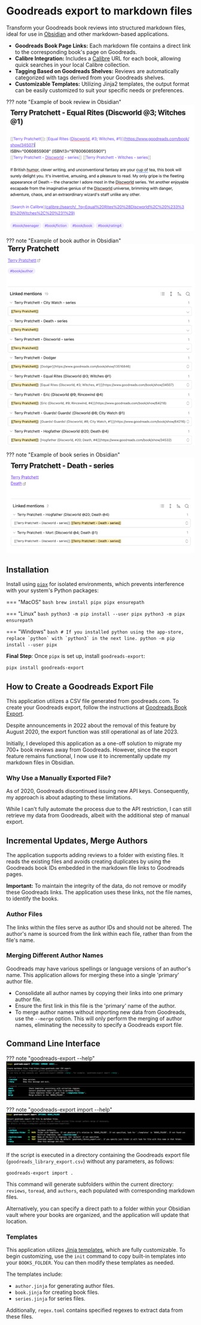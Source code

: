 # Goodreads export to markdown files

Transform your Goodreads book reviews into structured markdown files, 
ideal for use in [Obsidian](https://obsidian.md/) and other markdown-based applications.

- **Goodreads Book Page Links:** Each markdown file contains a direct link to the corresponding book's page on Goodreads.
- **Calibre Integration:** Includes a [Calibre](https://calibre-ebook.com/) URL for each book, allowing quick searches 
in your local Calibre collection.
- **Tagging Based on Goodreads Shelves:** Reviews are automatically categorized with tags derived from your Goodreads shelves.
- **Customizable Templates:** Utilizing Jinja2 templates, the output format can be easily customized to suit your specific needs or preferences.

??? note "Example of book review in Obsidian"
    ![goodreads.png](goodreads.png)

??? note "Example of book author in Obsidian"
    ![goodreads-author.png](goodreads-author.png)

??? note "Example of book series in Obsidian"
    ![goodreads-series.png](goodreads-series.png)

## Installation
Install using [`pipx`](https://pypa.github.io/pipx/) for isolated environments, which prevents interference 
with your system's Python packages:

=== "MacOS"
    ```bash
    brew install pipx
    pipx ensurepath
    ```

=== "Linux"
    ```bash
    python3 -m pip install --user pipx
    python3 -m pipx ensurepath
    ```

=== "Windows"
    ```bash
    # If you installed python using the app-store, replace `python` with `python3` in the next line.
    python -m pip install --user pipx
    ```

**Final Step**: Once `pipx` is set up, install `goodreads-export`:

```bash
pipx install goodreads-export
```

## How to Create a Goodreads Export File

This application utilizes a CSV file generated from goodreads.com. 
To create your Goodreads export, follow the instructions at [Goodreads Book Export](https://www.goodreads.com/review/import).

Despite announcements in 2022 about the removal of this feature by August 2020, 
the export function was still operational as of late 2023.

Initially, I developed this application as a one-off solution to migrate my 700+ book reviews away from Goodreads. 
However, since the export feature remains functional, I now use it to incrementally update my markdown files in Obsidian.

### Why Use a Manually Exported File?

As of 2020, Goodreads discontinued issuing new API keys. 
Consequently, my approach is about adapting to these limitations.

While I can't fully automate the process due to the API restriction, I can still retrieve my data from Goodreads, 
albeit with the additional step of manual export.

## Incremental Updates, Merge Authors

The application supports adding reviews to a folder with existing files. 
It reads the existing files and avoids creating duplicates by using the Goodreads book IDs embedded 
in the markdown file links to Goodreads pages.

**Important:** To maintain the integrity of the data, do not remove or modify these Goodreads links. 
The application uses these links, not the file names, to identify the books.

### Author Files

The links within the files serve as author IDs and should not be altered. 
The author's name is sourced from the link within each file, rather than from the file's name.

### Merging Different Author Names

Goodreads may have various spellings or language versions of an author's name. 
This application allows for merging these into a single 'primary' author file.

- Consolidate all author names by copying their links into one primary author file.
- Ensure the first link in this file is the 'primary' name of the author.
- To merge author names without importing new data from Goodreads, use the `--merge` option. 
This will only perform the merging of author names, eliminating the necessity to specify a Goodreads export file.

## Command Line Interface
??? note "goodreads-export --help"
    ![help.png](help.png)

??? note "goodreads-export import --help"
    ![help-import.png](help-import.png)

If the script is executed in a directory containing the Goodreads export file (`goodreads_library_export.csv`) 
without any parameters, as follows:

    goodreads-export import .

This command will generate subfolders within the current directory: `reviews`, `toread`, and `authors`, 
each populated with corresponding markdown files. 

Alternatively, you can specify a direct path to a folder within your Obsidian vault where your books are organized, 
and the application will update that location.

### Templates

This application utilizes [Jinja templates](https://jinja.palletsprojects.com/en/latest/), which are fully customizable. 
To begin customizing, use the `init` command to copy built-in templates into your `BOOKS_FOLDER`. 
You can then modify these templates as needed.

The templates include:

- `author.jinja` for generating author files.
- `book.jinja` for creating book files.
- `series.jinja` for series files.

Additionally, `regex.toml` contains specified regexes to extract data from these files.
